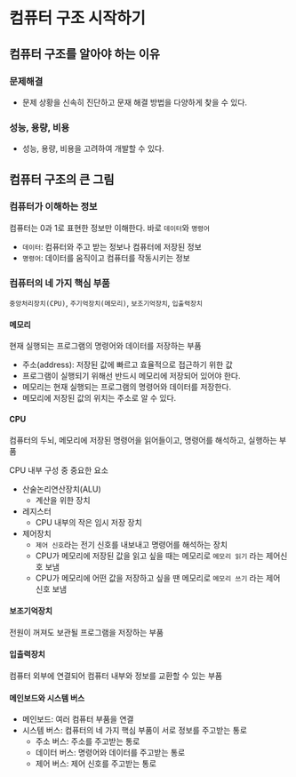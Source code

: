 # 컴퓨터 구조 시작하기
## 컴퓨터 구조를 알아야 하는 이유
### 문제해결
- 문제 상황을 신속히 진단하고 문재 해결 방법을 다양하게 찾을 수 있다.

### 성능, 용량, 비용
- 성능, 용량, 비용을 고려하여 개발할 수 있다.

## 컴퓨터 구조의 큰 그림
### 컴퓨터가 이해하는 정보
컴퓨터는 0과 1로 표현한 정보만 이해한다. 바로 `데이터`와 `명령어`

- `데이터`: 컴퓨터와 주고 받는 정보나 컴퓨터에 저장된 정보
- `명령어`: 데이터를 움직이고 컴퓨터를 작동시키는 정보

### 컴퓨터의 네 가지 핵심 부품
`중앙처리장치(CPU)`, `주기억장치(메모리)`, `보조기억장치`, `입출력장치`

#### 메모리
현재 실행되는 프로그램의 명령어와 데이터를 저장하는 부품

- 주소(address): 저장된 값에 빠르고 효율적으로 접근하기 위한 값
- 프로그램이 실행되기 위해선 반드시 메모리에 저장되어 있어야 한다.
- 메모리는 현재 실행되는 프로그램의 명령어와 데이터를 저장한다.
- 메모리에 저장된 값의 위치는 주소로 알 수 있다.

#### CPU
컴퓨터의 두뇌, 메모리에 저장된 명령어을 읽어들이고, 명령어를 해석하고, 실행하는 부품

CPU 내부 구성 중 중요한 요소
- 산술논리연산장치(ALU)
  - 계산을 위한 장치
- 레지스터
  - CPU 내부의 작은 임시 저장 장치
- 제어장치
  - `제어 신호`라는 전기 신호를 내보내고 명령어를 해석하는 장치
  - CPU가 메모리에 저장된 값을 읽고 싶을 때는 메모리로 `메모리 읽기` 라는 제어신호 보냄
  - CPU가 메모리에 어떤 값을 저장하고 싶을 땐 메모리로 `메모리 쓰기` 라는 제어 신호 보냄

#### 보조기억장치
전원이 꺼져도 보관될 프로그램을 저장하는 부품

#### 입출력장치
컴퓨터 외부에 연결되어 컴퓨터 내부와 정보를 교환할 수 있는 부품

#### 메인보드와 시스템 버스
- 메인보드: 여러 컴퓨터 부품을 연결
- 시스템 버스: 컴퓨터의 네 가지 핵심 부품이 서로 정보를 주고받는 통로
  - 주소 버스: 주소를 주고받는 통로
  - 데이터 버스: 명령어와 데이터를 주고받는 통로
  - 제어 버스: 제어 신호를 주고받는 통로
